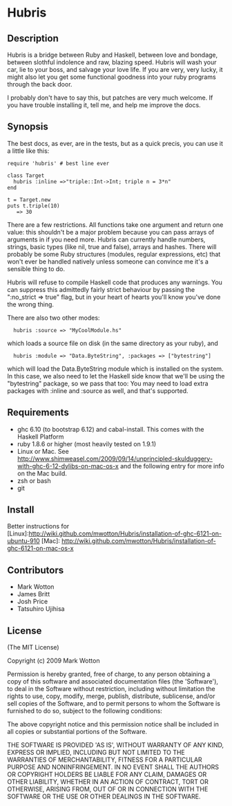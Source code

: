 # Hubris

## Description

Hubris is a bridge between Ruby and Haskell, between love and bondage,
between slothful indolence and raw, blazing speed. Hubris will wash
your car, lie to your boss, and salvage your love life. If you are 
very, very lucky, it might also let you get some functional goodness 
into your ruby programs through the back door.

I probably don't have to say this, but patches are very much
welcome. If you have trouble installing it, tell me, and help me
improve the docs.

## Synopsis

The best docs, as ever, are in the tests, but as a quick precis, you
can use it a little like this:

    require 'hubris' # best line ever

    class Target
      hubris :inline =>"triple::Int->Int; triple n = 3*n"
    end

    t = Target.new
    puts t.triple(10)
       => 30

There are a few restrictions. All functions take one argument and
return one value: this shouldn't be a major problem because you can
pass arrays of arguments in if you need more. Hubris can currently
handle numbers, strings, basic types (like nil, true and false),
arrays and hashes. There will probably be some Ruby structures
(modules, regular expressions, etc) that won't ever be handled
natively unless someone can convince me it's a sensible thing to do.

Hubris will refuse to compile Haskell code that produces any
warnings. You can suppress this admittedly fairly strict behaviour by
passing the ":no_strict => true" flag, but in your heart of hearts
you'll know you've done the wrong thing.

There are also two other modes:

      hubris :source => "MyCoolModule.hs"

which loads a source file on disk (in the same directory as your ruby),
and

      hubris :module => "Data.ByteString", :packages => ["bytestring"]

which will load the Data.ByteString module which is installed on the
system. In this case, we also need to let the Haskell side know that
we'll be using the "bytestring" package, so we pass that too: You may
need to load extra packages with :inline and :source as well, and
that's supported.


## Requirements

* ghc 6.10 (to bootstrap 6.12) and cabal-install. This comes with the
  Haskell Platform
* ruby 1.8.6 or higher (most heavily tested on 1.9.1)
* Linux or Mac. See
  <http://www.shimweasel.com/2009/09/14/unprincipled-skulduggery-with-ghc-6-12-dylibs-on-mac-os-x>
  and the following entry for more info on the Mac build.
* zsh or bash
* git

## Install

Better instructions for [Linux]:<http://wiki.github.com/mwotton/Hubris/installation-of-ghc-6121-on-ubuntu-910>
[Mac]: <http://wiki.github.com/mwotton/Hubris/installation-of-ghc-6121-on-mac-os-x>

## Contributors

* Mark Wotton
* James Britt
* Josh Price
* Tatsuhiro Ujihisa

## License

(The MIT License)

Copyright (c) 2009 Mark Wotton

Permission is hereby granted, free of charge, to any person obtaining
a copy of this software and associated documentation files (the
'Software'), to deal in the Software without restriction, including
without limitation the rights to use, copy, modify, merge, publish,
distribute, sublicense, and/or sell copies of the Software, and to
permit persons to whom the Software is furnished to do so, subject to
the following conditions:

The above copyright notice and this permission notice shall be
included in all copies or substantial portions of the Software.

THE SOFTWARE IS PROVIDED 'AS IS', WITHOUT WARRANTY OF ANY KIND,
EXPRESS OR IMPLIED, INCLUDING BUT NOT LIMITED TO THE WARRANTIES OF
MERCHANTABILITY, FITNESS FOR A PARTICULAR PURPOSE AND NONINFRINGEMENT.
IN NO EVENT SHALL THE AUTHORS OR COPYRIGHT HOLDERS BE LIABLE FOR ANY
CLAIM, DAMAGES OR OTHER LIABILITY, WHETHER IN AN ACTION OF CONTRACT,
TORT OR OTHERWISE, ARISING FROM, OUT OF OR IN CONNECTION WITH THE
SOFTWARE OR THE USE OR OTHER DEALINGS IN THE SOFTWARE.


[haskell_platform]: http://hackage.haskell.org/platform/
